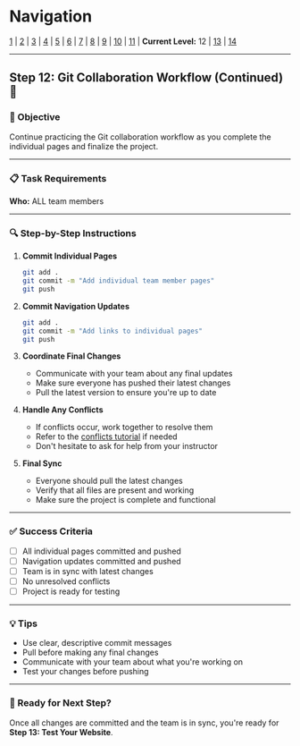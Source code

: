 # Navigation
[1](./lesson-code-org-u5-3-mini-project-lv1.md) | [2](./lesson-code-org-u5-3-mini-project-lv2.md) | [3](./lesson-code-org-u5-3-mini-project-lv3.md) | [4](./lesson-code-org-u5-3-mini-project-lv4.md) | [5](./lesson-code-org-u5-3-mini-project-lv5.md) | [6](./lesson-code-org-u5-3-mini-project-lv6.md) | [7](./lesson-code-org-u5-3-mini-project-lv7.md) | [8](./lesson-code-org-u5-3-mini-project-lv8.md) | [9](./lesson-code-org-u5-3-mini-project-lv9.md) | [10](./lesson-code-org-u5-3-mini-project-lv10.md) | [11](./lesson-code-org-u5-3-mini-project-lv11.md) | **Current Level:** 12 | [13](./lesson-code-org-u5-3-mini-project-lv13.md) | [14](./lesson-code-org-u5-3-mini-project-lv14.md)

---

## Step 12: Git Collaboration Workflow (Continued) 🔄

### 🎯 Objective

Continue practicing the Git collaboration workflow as you complete the individual pages and finalize the project.

---

### 📋 Task Requirements

**Who:** ALL team members

---

### 🔍 Step-by-Step Instructions

1. **Commit Individual Pages**
   ```bash
   git add .
   git commit -m "Add individual team member pages"
   git push
   ```

2. **Commit Navigation Updates**
   ```bash
   git add .
   git commit -m "Add links to individual pages"
   git push
   ```

3. **Coordinate Final Changes**
   - Communicate with your team about any final updates
   - Make sure everyone has pushed their latest changes
   - Pull the latest version to ensure you're up to date

4. **Handle Any Conflicts**
   - If conflicts occur, work together to resolve them
   - Refer to the [conflicts tutorial](./conflicts.md) if needed
   - Don't hesitate to ask for help from your instructor

5. **Final Sync**
   - Everyone should pull the latest changes
   - Verify that all files are present and working
   - Make sure the project is complete and functional

---

### ✅ Success Criteria

- [ ] All individual pages committed and pushed
- [ ] Navigation updates committed and pushed
- [ ] Team is in sync with latest changes
- [ ] No unresolved conflicts
- [ ] Project is ready for testing

---

### 💡 Tips

- Use clear, descriptive commit messages
- Pull before making any final changes
- Communicate with your team about what you're working on
- Test your changes before pushing

---

### 🚀 Ready for Next Step?

Once all changes are committed and the team is in sync, you're ready for **Step 13: Test Your Website**. 